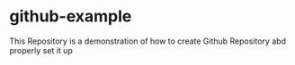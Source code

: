# github-example
This Repository is a demonstration of how to create Github Repository abd properly set it up
